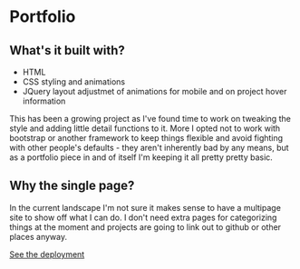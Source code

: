 # Portfolio

## What's it built with?
* HTML
* CSS styling and animations
* JQuery layout adjustmet of animations for mobile and on project hover information  

This has been a growing project as I've found time to work on tweaking the style and adding little detail functions to it. More I opted not to work with bootstrap or another framework to keep things flexible and avoid fighting with other people's defaults - they aren't inherently bad by any means, but as a portfolio piece in and of itself I'm keeping it all pretty pretty basic. 

## Why the single page?
In the current landscape I'm not sure it makes sense to have a multipage site to show off what I can do. I don't need extra pages for categorizing things at the moment and projects are going to link out to github or other places anyway.  

[See the deployment](https://echo-dave.github.io/Portfolio)
